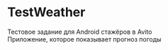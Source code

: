 # TestWeather
Тестовое задание для Android стажёров в Avito  
Приложение, которое показывает прогноз погоды  
